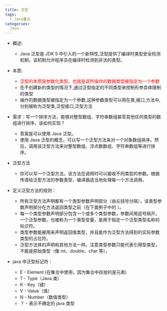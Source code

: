```yaml
---
title: 泛型
tags:
  - Java重点
categories:
  Java
---
```


+ 概述:
  + Java 泛型是 JDK 5 中引入的一个新特性,泛型提供了编译时类型安全检测机制，该机制允许程序员在编译时检测到非法的类型。

+ 本质:
  + <font color='red'>泛型的本质是参数化类型，也就是说所操作的数据类型被指定为一个参数</font>
  + 在不创建新的类型的情况下,通过泛型指定的不同类型来控制形参具体限制的类型
  + 操作的数据类型被指定为一个参数,这种参数类型可以用在类,接口,方法中,分别被称为泛型类,泛型接口,泛型方法

+ 需求：写一个排序方法，能够对整型数组、字符串数组甚至其他任何类型的数组进行排序，该如何实现？
  + 答案是可以使用 Java 泛型。
  + 使用 Java 泛型的概念，可以写一个泛型方法来对一个对象数组排序。然后，调用该泛型方法来对整型数组、浮点数数组、字符串数组等进行排序。
+ 泛型方法
  + 你可以写一个泛型方法，该方法在调用时可以接收不同类型的参数。根据传递给泛型方法的参数类型，编译器适当地处理每一个方法调用。

+ 定义泛型方法的规则：

  + 所有泛型方法声明都有一个类型参数声明部分（由尖括号分隔），该类型参数声明部分在方法返回类型之前（在下面例子中的 <E>）。
  + 每一个类型参数声明部分包含一个或多个类型参数，参数间用逗号隔开。一个泛型参数，也被称为一个类型变量，是用于指定一个泛型类型名称的标识符。
  + 类型参数能被用来声明返回值类型，并且能作为泛型方法得到的实际参数类型的占位符。
  + 泛型方法体的声明和其他方法一样。注意类型参数只能代表引用型类型，不能是原始类型（像 int、double、char 等）。

+ java 中泛型标记符：
  + E - Element (在集合中使用，因为集合中存放的是元素)
  + T - Type（Java 类）
  + K - Key（键）
  + V - Value（值）
  + N - Number（数值类型）
  + ？ - 表示不确定的 java 类型